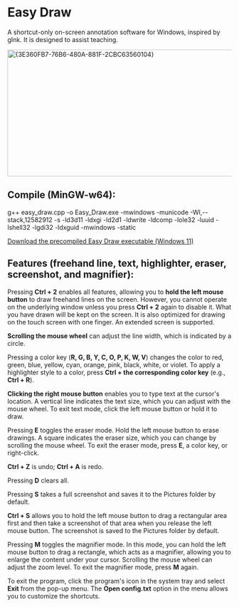 # Easy Draw
A shortcut-only on-screen annotation software for Windows, inspired by gInk.
It is designed to assist teaching.

<img width="950" height="285" alt="{3E360FB7-76B6-480A-881F-2CBC63560104}" src="https://github.com/user-attachments/assets/cdc34d78-20fb-4a25-a903-a91a7cd54bcf" />

## Compile (MinGW-w64):
g++ easy_draw.cpp -o Easy_Draw.exe -mwindows -municode -Wl,--stack,12582912 -s -ld3d11 -ldxgi -ld2d1 -ldwrite -ldcomp -lole32 -luuid -lshell32 -lgdi32 -ldxguid -mwindows -static

[Download the precompiled Easy Draw executable (Windows 11)](https://github.com/dynamo07/easy_draw/releases/latest/download/Easy_Draw.exe)

## Features (freehand line, text, highlighter, eraser, screenshot, and magnifier):
Pressing **Ctrl + 2** enables all features, allowing you to **hold the left mouse button** to draw freehand lines on the screen. 
However, you cannot operate on the underlying window unless you press **Ctrl + 2** again to disable it. What you have drawn will be kept on the screen.
It is also optimized for drawing on the touch screen with one finger. An extended screen is supported.


**Scrolling the mouse wheel** can adjust the line width, which is indicated by a circle.

Pressing a color key (**R, G, B, Y, C, O, P, K, W, V**) changes the color to red, green, blue, yellow, cyan, orange, pink, black, white, or violet.
To apply a highlighter style to a color, press **Ctrl + the corresponding color key** (e.g., **Ctrl + R**).

**Clicking the right mouse button** enables you to type text at the cursor's location. A vertical line indicates the text size, which you can adjust with the mouse wheel. To exit text mode, click the left mouse button or hold it to draw.

Pressing **E** toggles the eraser mode. Hold the left mouse button to erase drawings. A square indicates the eraser size, which you can change by scrolling the mouse wheel. To exit the eraser mode, press **E**, a color key, or right-click.

**Ctrl + Z** is undo; **Ctrl + A** is redo.

Pressing **D** clears all.

Pressing **S** takes a full screenshot and saves it to the Pictures folder by default.

**Ctrl + S** allows you to hold the left mouse button to drag a rectangular area first and then take a screenshot of that area when you release the left mouse button. The screenshot is saved to the Pictures folder by default.

Pressing **M** toggles the magnifier mode. In this mode, you can hold the left mouse button to drag a rectangle, which acts as a magnifier, allowing you to enlarge the content under your cursor. Scrolling the mouse wheel can adjust the zoom level. To exit the magnifier mode, press **M** again.

To exit the program, click the program's icon in the system tray and select **Exit** from the pop-up menu. The **Open config.txt** option in the menu allows you to customize the shortcuts.
